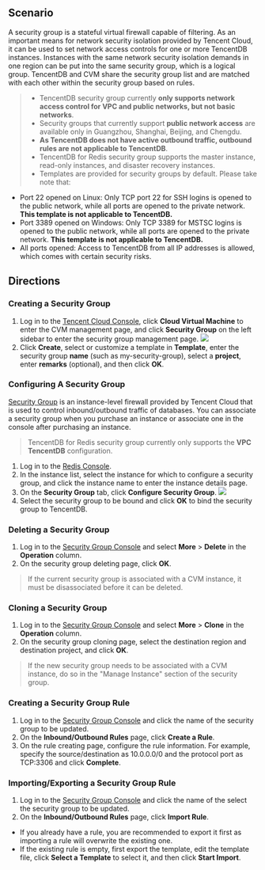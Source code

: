 
## Scenario
A security group is a stateful virtual firewall capable of filtering. As an important means for network security isolation provided by Tencent Cloud, it can be used to set network access controls for one or more TencentDB instances. Instances with the same network security isolation demands in one region can be put into the same security group, which is a logical group. TencentDB and CVM share the security group list and are matched with each other within the security group based on rules. 
>
> - TencentDB security group currently **only supports network access control for VPC and public networks, but not basic networks**.
> - Security groups that currently support **public network access** are available only in Guangzhou, Shanghai, Beijing, and Chengdu.
> - **As TencentDB does not have active outbound traffic, outbound rules are not applicable to TencentDB**.
> - TencentDB for Redis security group supports the master instance, read-only instances, and disaster recovery instances.
> - Templates are provided for security groups by default. Please take note that:
 - Port 22 opened on Linux: Only TCP port 22 for SSH logins is opened to the public network, while all ports are opened to the private network. **This template is not applicable to TencentDB.**
 - Port 3389 opened on Windows: Only TCP 3389 for MSTSC logins is opened to the public network, while all ports are opened to the private network. **This template is not applicable to TencentDB.**
 - All ports opened: Access to TencentDB from all IP addresses is allowed, which comes with certain security risks.


## Directions
### Creating a Security Group

1. Log in to the [Tencent Cloud Console](https://console.cloud.tencent.com/), click **Cloud Virtual Machine** to enter the CVM management page, and click **Security Group** on the left sidebar to enter the security group management page.
![](https://main.qcloudimg.com/raw/f0c0af30036ba512b9ef95f7d3991b82.png)
2. Click **Create**, select or customize a template in **Template**, enter the security group **name** (such as my-security-group), select a **project**, enter **remarks** (optional), and then click **OK**.


### Configuring A Security Group
[Security Group](https://cloud.tencent.com/doc/product/213/500) is an instance-level firewall provided by Tencent Cloud that is used to control inbound/outbound traffic of databases. You can associate a security group when you purchase an instance or associate one in the console after purchasing an instance.
> TencentDB for Redis security group currently only supports the **VPC TencentDB** configuration.

1. Log in to the [Redis Console](https://console.cloud.tencent.com/redis).
2. In the instance list, select the instance for which to configure a security group, and click the instance name to enter the instance details page.
3. On the **Security Group** tab, click **Configure Security Group**.
![](https://main.qcloudimg.com/raw/bc4c29cc41e8633f9e93296f4b812142.png)
4. Select the security group to be bound and click **OK** to bind the security group to TencentDB. 

### Deleting a Security Group
1. Log in to the [Security Group Console](https://console.cloud.tencent.com/cvm/securitygroup) and select **More** > **Delete** in the **Operation** column.
2. On the security group deleting page, click **OK**.
> If the current security group is associated with a CVM instance, it must be disassociated before it can be deleted.

### Cloning a Security Group
1. Log in to the [Security Group Console](https://console.cloud.tencent.com/cvm/securitygroup) and select **More** > **Clone** in the **Operation** column.
2. On the security group cloning page, select the destination region and destination project, and click **OK**.
> If the new security group needs to be associated with a CVM instance, do so in the "Manage Instance" section of the security group.

### Creating a Security Group Rule
1. Log in to the [Security Group Console](https://console.cloud.tencent.com/cvm/securitygroup) and click the name of the security group to be updated.
2. On the **Inbound/Outbound Rules** page, click **Create a Rule**.
3. On the rule creating page, configure the rule information. For example, specify the source/destination as 10.0.0.0/0 and the protocol port as TCP:3306 and click **Complete**.

### Importing/Exporting a Security Group Rule
1. Log in to the [Security Group Console](https://console.cloud.tencent.com/cvm/securitygroup) and click the name of the select the security group to be updated.
2. On the **Inbound/Outbound Rules** page, click **Import Rule**.
 - If you already have a rule, you are recommended to export it first as importing a rule will overwrite the existing one.
 - If the existing rule is empty, first export the template, edit the template file, click **Select a Template** to select it, and then click **Start Import**.	






